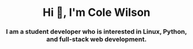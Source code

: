 <h1 align="center">Hi 👋, I'm Cole Wilson</h1>
<h3 align="center">I am a student developer who is interested in Linux, Python, and full-stack web development.</h3>

<!--
![Metrics](https://github.com/cole-wilson/cole-wilson/blob/master/github-metrics.svg)
-->
